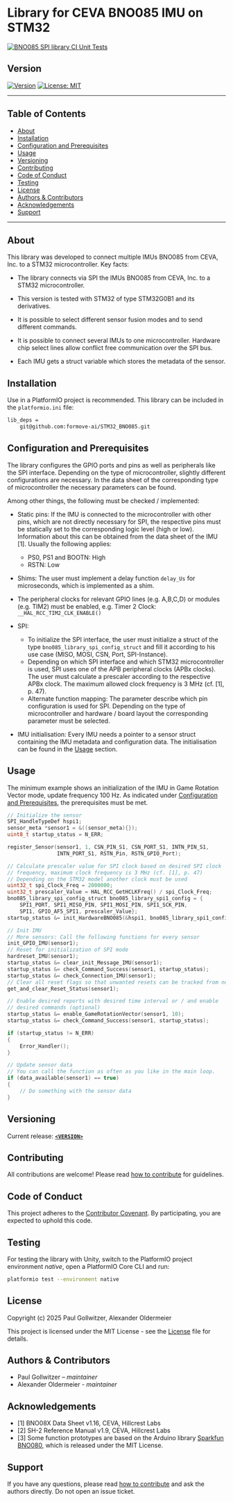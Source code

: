 # Library for CEVA BNO085 IMU on STM32

[![BNO085 SPI library CI Unit Tests](https://github.com/formove-ai/STM32_BNO085/actions/workflows/unittests.yaml/badge.svg)](https://github.com/formove-ai/STM32_BNO085/actions/workflows/unittests.yaml)

## Version

[![Version](https://img.shields.io/badge/version-<VERSION>-blue)](https://github.com/formove-ai/STM32_BNO085/releases)
[![License: MIT](https://img.shields.io/badge/License-MIT-yellow.svg)](LICENSE)

---

## Table of Contents

- [About](#about)
- [Installation](#installation)
- [Configuration and Prerequisites](#configuration-and-prerequisites)
- [Usage](#usage)
- [Versioning](#versioning)
- [Contributing](#contributing)
- [Code of Conduct](#code-of-conduct)
- [Testing](#testing)
- [License](#license)
- [Authors & Contributors](#authors--contributors)
- [Acknowledgements](#acknowledgements)
- [Support](#support)

---

## About

This library was developed to connect multiple IMUs BNO085 from CEVA, Inc. to a STM32
microcontroller.
Key facts:

- The library connects via SPI the IMUs BNO085 from CEVA, Inc. to a STM32 microcontroller.

- This version is tested with STM32 of type STM32G0B1 and its derivatives.

- It is possible to select different sensor fusion modes and to send different commands.

- It is possible to connect several IMUs to one microcontroller. Hardware chip select
lines allow conflict free communication over the SPI bus.

- Each IMU gets a struct variable which stores the metadata of the sensor.

## Installation

Use in a PlatformIO project is recommended. This library can be included in
the `platformio.ini` file:

```bash
lib_deps =
    git@github.com:formove-ai/STM32_BNO085.git
```

## Configuration and Prerequisites

The library configures the GPIO ports and pins as well as peripherals like the
SPI interface. Depending on the type of microcontroller, slightly different
configurations are necessary. In the data sheet of the corresponding type of
microcontroller the necessary parameters can be found.

Among other things, the following must be checked / implemented:

- Static pins: If the IMU is connected to the microcontroller with other pins,
which are not directly necessary for SPI, the respective pins must be statically
set to the corresponding logic level (high or low). Information about this can
be obtained from the data sheet of the IMU [1]. Usually the following applies:
  - PS0, PS1 and BOOTN: High
  - RSTN: Low
- Shims: The user must implement a delay function `delay_Us` for microseconds,
which is implemented as a shim.
- The peripheral clocks for relevant GPIO lines (e.g. A,B,C,D) or modules (e.g. TIM2)
must be enabled, e.g. Timer 2 Clock: `__HAL_RCC_TIM2_CLK_ENABLE()`

- SPI:
  - To initialize the SPI interface, the user must initialize a struct of the type
    `bno085_library_spi_config_struct` and fill it according to his use case
    (MISO, MOSI, CSN, Port, SPI-Instance).
  - Depending on which SPI interface and which STM32 microcontroller is used,
    SPI uses one of the APB peripheral clocks (APBx clocks). The user must
    calculate a prescaler according to the respective APBx clock. The maximum
    allowed clock frequency is 3 MHz (cf. [1], p. 47).
  - Alternate function mapping: The parameter describe which pin configuration
    is used for SPI. Depending on the type of microcontroller and
    hardware / board layout the corresponding parameter must be selected.
- IMU initialisation: Every IMU needs a pointer to a sensor struct containing
the IMU metadata and configuration data. The initialisation can be found in
the [Usage](#usage) section.

## Usage

The minimum example shows an initialization of the IMU in Game Rotation Vector
mode, update frequency 100 Hz. As indicated under
[Configuration and Prerequisites](#configuration-and-prerequisites), the
prerequisites must be met.

```c
// Initialize the sensor
SPI_HandleTypeDef hspi1;
sensor_meta *sensor1 = &((sensor_meta){});
uint8_t startup_status = N_ERR;

register_Sensor(sensor1, 1, CSN_PIN_S1, CSN_PORT_S1, INTN_PIN_S1,
                INTN_PORT_S1, RSTN_Pin, RSTN_GPIO_Port);

// Calculate prescaler value for SPI clock based on desired SPI clock
// frequency, maximum clock frequency is 3 MHz (cf. [1], p. 47)
// Depending on the STM32 model another clock must be used
uint32_t spi_Clock_Freq = 2000000;
uint32_t prescaler_Value = HAL_RCC_GetHCLKFreq() / spi_Clock_Freq;
bno085_library_spi_config_struct bno085_library_spi1_config = {
    SPI1_PORT, SPI1_MISO_PIN, SPI1_MOSI_PIN, SPI1_SCK_PIN,
    SPI1, GPIO_AF5_SPI1, prescaler_Value};
startup_status &= init_HardwareBNO085(&hspi1, bno085_library_spi1_config);

// Init IMU
// More sensors: Call the following functions for every sensor
init_GPIO_IMU(sensor1);
// Reset for initialization of SPI mode
hardreset_IMU(sensor1);
startup_status &= clear_init_Message_IMU(sensor1);
startup_status &= check_Command_Success(sensor1, startup_status);
startup_status &= check_Connection_IMU(sensor1);
// Clear all reset flags so that unwanted resets can be tracked from now on.
get_and_clear_Reset_Status(sensor1);

// Enable desired reports with desired time interval or / and enable
// desired commands (optional)
startup_status &= enable_GameRotationVector(sensor1, 10);
startup_status &= check_Command_Success(sensor1, startup_status);

if (startup_status != N_ERR)
{
    Error_Handler();
}

// Update sensor data
// You can call the function as often as you like in the main loop.
if (data_available(sensor1) == true)
{
    // Do something with the sensor data
}
```

## Versioning

Current release: **[`<VERSION>`](https://github.com/formove-ai/STM32_BNO085/releases/tag/<VERSION>)**

## Contributing

All contributions are welcome! Please read [how to contribute](CONTRIBUTING.md)
for guidelines.

## Code of Conduct

This project adheres to the [Contributor Covenant](CODE_OF_CONDUCT.md).
By participating, you are expected to uphold this code.

## Testing

For testing the library with Unity, switch to the PlatformIO project environment
*native*, open a PlatformIO Core CLI and run:

```bash
platformio test --environment native
```

## License

Copyright (c) 2025 Paul Gollwitzer, Alexander Oldermeier

This project is licensed under the MIT License - see the [License](LICENSE.md)
file for details.

## Authors & Contributors

- Paul Gollwitzer – *maintainer*
- Alexander Oldermeier - *maintainer*

## Acknowledgements

- [1] BNO08X Data Sheet v1.16, CEVA, Hillcrest Labs
- [2] SH-2 Reference Manual v1.9, CEVA, Hillcrest Labs
- [3] Some function prototypes are based on the Arduino library
[Sparkfun BNO080](https://github.com/sparkfun/SparkFun_BNO080_Arduino_Library),
which is released under the MIT License.

## Support

If you have any questions, please read [how to contribute](CONTRIBUTING.md) and
ask the authors directly. Do not open an issue ticket.
